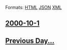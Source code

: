 
Formats: [HTML](2000/10/1/index.html)  [JSON](2000/10/1/index.json)  [XML](2000/10/1/index.xml)  

## [2000-10-1](/news/2000/10/1/index.md)

## [Previous Day...](/news/2000/09/30/index.md)

